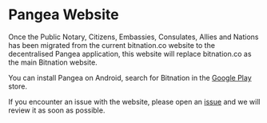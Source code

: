 # Pangea Website

Once the Public Notary, Citizens, Embassies, Consulates, Allies and Nations has been migrated from the current bitnation.co website to the decentralised Pangea application, this website will replace bitnation.co as the main Bitnation website.

You can install Pangea on Android, search for Bitnation in the [Google Play](https://play.google.com/store/apps/details?id=co.bitnation&hl=en) store. 

If you encounter an issue with the website, please open an [issue](https://github.com/Bit-Nation/bit-nation.github.io/issues) and we will review it as soon as possible.
